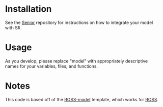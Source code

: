 # Installation

See the [Senior](http://github.com/gonsie/SR) repository for instructions on how to integrate your model with SR.

# Usage

As you develop, please replace "model" with appropriately descriptive names for your variables, files, and functions.

# Notes

This code is based off of the [ROSS-model](http://github.com/gonsie/ROSS-model) template, which works for [ROSS](http://github.com/carothersc/ROSS).
